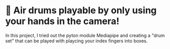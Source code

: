 # 🥁 Air drums playable by only using your hands in the camera!

In this project, I tried out the pyton module Mediapipe and creating a "drum set" that can be played with playcing your index fingers into boxes.
